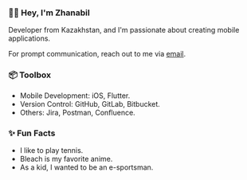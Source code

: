 ### 👋🏽 Hey, I'm Zhanabil
Developer from Kazakhstan, and I'm passionate about creating mobile applications.

For prompt communication, reach out to me via [email](mailto:zhanabilabay@gmail.com).

### 📦 Toolbox
- Mobile Development: iOS, Flutter.
- Version Control: GitHub, GitLab, Bitbucket.
- Others: Jira, Postman, Confluence.

### ✨ Fun Facts
- I like to play tennis.
- Bleach is my favorite anime.
- As a kid, I wanted to be an e-sportsman.
